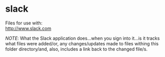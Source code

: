 # slack
Files for use with:   
http://www.slack.com

*NOTE*: What the Slack application does...when you sign into it...is it tracks what files were added/or, any changes/updates made to files withing this folder directory/and, also, includes a link back to the changed file/s.
